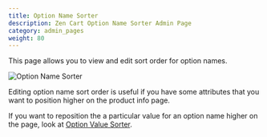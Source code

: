 ```yaml
---
title: Option Name Sorter 
description: Zen Cart Option Name Sorter Admin Page 
category: admin_pages
weight: 80
---
```


This page allows you to view and edit sort order for option names.

![Option Name Sorter](/images/option_name_sorter.png)

Editing option name sort order is useful if you have some attributes that you want to position higher on the product info page.

If you want to reposition the a particular value for an option name higher on the page, look at [Option Value Sorter](/user/admin_pages/catalog/option_value_sorter/). 
